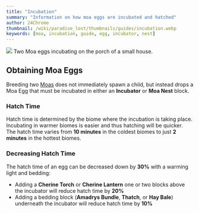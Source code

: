 ```yaml
---
title: "Incubation"
summary: "Information on how moa eggs are incubated and hatched"
author: 24Chrome
thumbnail: /wiki/paradise_lost/thumbnails/guides/incubation.webp
keywords: [moa, incubation, guide, egg, incubator, nest]
---
```


<img src="/wiki/paradise_lost/guides/incubation.webp">
Two Moa eggs incubating on the porch of a small house.

## Obtaining Moa Eggs
Breeding two [Moas](/wiki/paradise-lost/mobs/moa/) does not immediately spawn a child, but instead drops a Moa Egg that must be incubated in either an **Incubator** or **Moa Nest** block. 

### Hatch Time
Hatch time is determined by the biome where the incubation is taking place. Incubating in warmer biomes is easier and thus hatching will be quicker.
The hatch time varies from **10 minutes** in the coldest biomes to just **2 minutes** in the hottest biomes.

### Decreasing Hatch Time
The hatch time of an egg can be decreased down by **30%** with a warming light and bedding:
* Adding a **Cherine Torch** or **Cherine Lantern** one or two blocks above the incubator will reduce hatch time by **20%**
* Adding a bedding block (**Amadrys Bundle**, **Thatch**, or **Hay Bale**) underneath the incubator will reduce hatch time by **10%**
